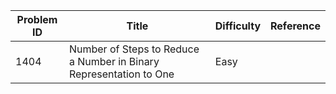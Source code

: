 | Problem ID | Title | Difficulty | Reference
| --- | --- | --- | ---
| 1404 | Number of Steps to Reduce a Number in Binary Representation to One | Easy | 
